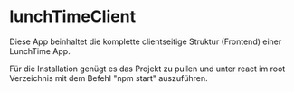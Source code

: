 # lunchTimeClient

Diese App beinhaltet die komplette clientseitige Struktur (Frontend) einer LunchTime App.

Für die Installation genügt es das Projekt zu pullen und unter react im root Verzeichnis mit dem Befehl "npm start" auszuführen. 
